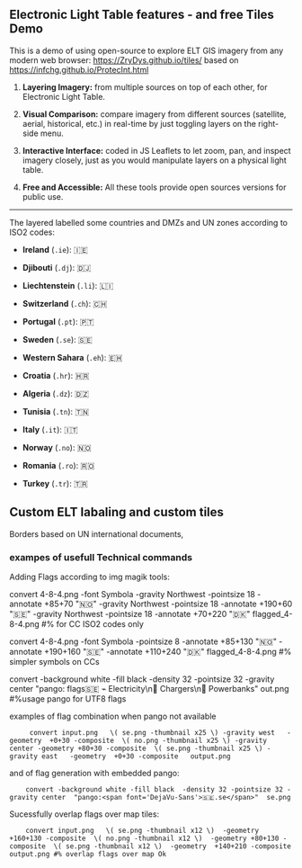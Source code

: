 
## Electronic Light Table features - and free Tiles Demo 

This is a demo of using open-source to explore ELT GIS imagery from any modern web browser: https://ZryDys.github.io/tiles/ based on https://infchg.github.io/ProtecInt.html

1. **Layering Imagery:** from multiple sources on top of each other, for Electronic Light Table.
    
2. **Visual Comparison:** compare imagery from different sources (satellite, aerial, historical, etc.) in real-time by just toggling layers on the right-side menu.
    
3. **Interactive Interface:** coded in JS Leaflets to let zoom, pan, and inspect imagery closely, just as you would manipulate layers on a physical light table.
    
4. **Free and Accessible:** All these tools provide open sources versions for public use.
    


---

The layered labelled some countries and DMZs and UN zones according to ISO2 codes:


- **Ireland** (`.ie`): 🇮🇪
    
- **Djibouti** (`.dj`): 🇩🇯
    
- **Liechtenstein** (`.li`): 🇱🇮
    
- **Switzerland** (`.ch`): 🇨🇭
    
- **Portugal** (`.pt`): 🇵🇹
    
- **Sweden** (`.se`): 🇸🇪
    
- **Western Sahara** (`.eh`): 🇪🇭
    
- **Croatia** (`.hr`): 🇭🇷
    
- **Algeria** (`.dz`): 🇩🇿
    
- **Tunisia** (`.tn`): 🇹🇳
    
- **Italy** (`.it`): 🇮🇹
    
- **Norway** (`.no`): 🇳🇴
    
- **Romania** (`.ro`): 🇷🇴
    
- **Turkey** (`.tr`): 🇹🇷

## Custom ELT labaling and custom tiles

Borders based on UN international documents, 


### exampes of usefull Technical commands

Adding Flags according to img magik tools:

convert 4-8-4.png -font Symbola   -gravity Northwest -pointsize 18 -annotate +85+70 "🇳🇴"   -gravity Northwest -pointsize 18 -annotate +190+60 "🇸🇪"   -gravity Northwest -pointsize 18 -annotate +70+220 "🇩🇰"   flagged_4-8-4.png #% for CC ISO2 codes only



convert 4-8-4.png -font Symbola  -pointsize 8 -annotate +85+130 "🇳🇴" -annotate +190+160 "🇸🇪"  -annotate +110+240 "🇩🇰"   flagged_4-8-4.png #% simpler symbols on CCs


convert -background white -fill black  -density 32 -pointsize 32 -gravity center  "pango:<span font='DejaVu-Sans'> flags🇸🇪 ⌁ Electricity\n🔌 Chargers\n🔋 Powerbanks</span>"  out.png #%usage pango for UTF8 flags


examples of flag combination when pango not available

         convert input.png   \( se.png -thumbnail x25 \) -gravity west   -geometry  +0+30 -composite  \( no.png -thumbnail x25 \) -gravity center -geometry +80+30 -composite  \( se.png -thumbnail x25 \) -gravity east   -geometry  +0+30 -composite   output.png


and of flag generation with embedded pango:

        convert -background white -fill black  -density 32 -pointsize 32 -gravity center  "pango:<span font='DejaVu-Sans'>🇸🇪.se</span>"  se.png



Sucessfully overlap flags over map tiles: 

        convert input.png   \( se.png -thumbnail x12 \)  -geometry  +160+130 -composite  \( no.png -thumbnail x12 \)  -geometry +80+130 -composite  \( se.png -thumbnail x12 \)  -geometry  +140+210 -composite   output.png #% overlap flags over map Ok

